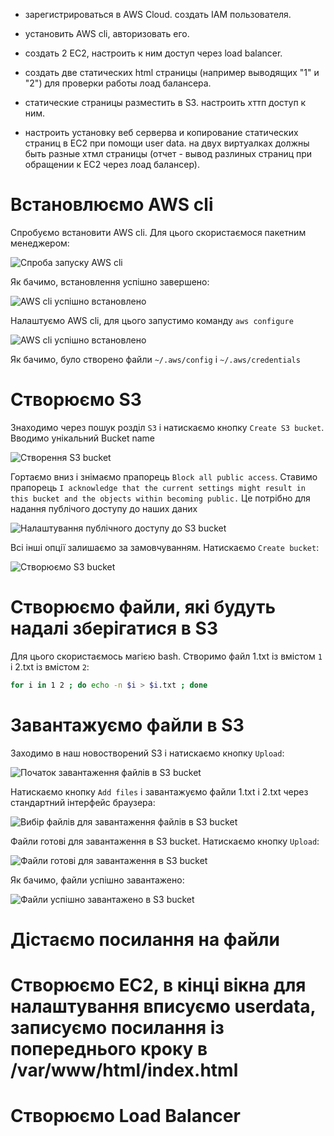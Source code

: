 * зарегистрироваться в AWS Cloud. создать IAM пользователя.

* установить AWS cli, авторизовать его.

* создать 2 ЕС2, настроить к ним доступ через load balancer.

* создать две статических html страницы (например выводящих "1" и "2") для проверки работы лоад балансера.

* статические страницы разместить в S3. настроить хттп доступ к ним.

* настроить установку веб серверва и копирование статических страниц в ЕС2 при помощи user data. на двух виртуалках должны быть разные хтмл страницы (отчет - вывод разлиных страниц при обращении к ЕС2 через лоад балансер).

# Встановлюємо AWS cli

Спробуємо встановити AWS cli. Для цього скористаємося пакетним менеджером:

![Спроба запуску AWS cli](aws-cli_install.png)

Як бачимо, встановлення успішно завершено:

![AWS cli успішно встановлено](aws-cli_version.png)

Налаштуємо AWS cli, для цього запустимо команду `aws configure`

![AWS cli успішно встановлено](aws-cli_version.png)

Як бачимо, було створено файли `~/.aws/config` і `~/.aws/credentials` 

# Створюємо S3

Знаходимо через пошук розділ `S3` і натискаємо кнопку `Create S3 bucket`. Вводимо унікальний Bucket name

![Створення S3 bucket](s3-create.png)

Гортаємо вниз і знімаємо прапорець `Block all public access`. Ставимо прапорець `I acknowledge that the current settings might result in this bucket and the objects within becoming public.` Це потрібно для надання публічого доступу до наших даних

![Налаштування публічного доступу до S3 bucket](s3-public.png)

Всі інші опції залишаємо за замовчуванням. Натискаємо `Create bucket`:

![Створюємо S3 bucket](s3-create-finish.png)

# Створюємо файли, які будуть надалі зберігатися в S3

Для цього скористаємось магією bash. Створимо файл 1.txt із вмістом `1` і 2.txt із вмістом `2`:

```bash
for i in 1 2 ; do echo -n $i > $i.txt ; done
```
# Завантажуємо файли в S3

Заходимо в наш новостворений S3 і натискаємо кнопку `Upload`:

![Початок завантаження файлів в S3 bucket](s3-pre-upload.png)

Натискаємо кнопку `Add files` і завантажуємо файли 1.txt і 2.txt через стандартний інтерфейс браузера:

![Вибір файлів для завантаження файлів в S3 bucket](s3-add_files.png)

Файли готові для завантаження в S3 bucket. Натискаємо кнопку `Upload`:

![Файли готові для завантаження в S3 bucket](s3-upload_ready.png)

Як бачимо, файли успішно завантажено:

![Файли успішно завантажено в S3 bucket](s3-upload_success.png)

# Дістаємо посилання на файли

# Створюємо EC2, в кінці вікна для налаштування вписуємо userdata, записуємо посилання із попереднього кроку в /var/www/html/index.html

# Створюємо Load Balancer

